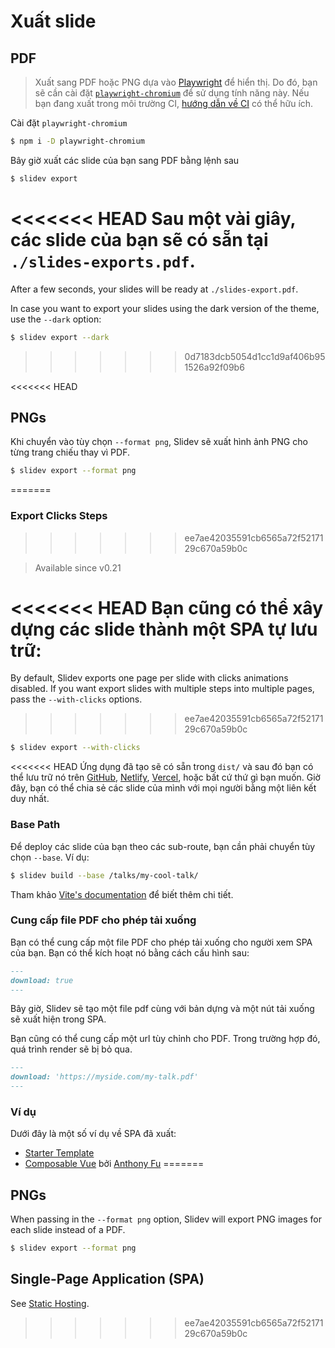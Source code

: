 # Xuất slide

## PDF

> Xuất sang PDF hoặc PNG dựa vào [Playwright](https://playwright.dev) để hiển thị. Do đó, bạn sẽ cần cài đặt [`playwright-chromium`](https://playwright.dev/docs/installation#download-single-browser-binary) để sử dụng tính năng này.
> Nếu bạn đang xuất trong môi trường CI, [hướng dẫn về CI](https://playwright.dev/docs/ci) có thể hữu ích.

Cài đặt `playwright-chromium`

```bash
$ npm i -D playwright-chromium
```

Bây giờ xuất các slide của bạn sang PDF bằng lệnh sau

```bash
$ slidev export
```

<<<<<<< HEAD
Sau một vài giây, các slide của bạn sẽ có sẵn tại `./slides-exports.pdf`.
=======
After a few seconds, your slides will be ready at `./slides-export.pdf`.

In case you want to export your slides using the dark version of the theme, use the `--dark` option:

```bash
$ slidev export --dark
```
>>>>>>> 0d7183dcb5054d1cc1d9af406b951526a92f09b6

<<<<<<< HEAD
## PNGs

Khi chuyển vào tùy chọn `--format png`, Slidev sẽ xuất hình ảnh PNG cho từng trang chiếu thay vì PDF.

```bash
$ slidev export --format png
```
=======
### Export Clicks Steps
>>>>>>> ee7ae42035591cb6565a72f5217129c670a59b0c

> Available since v0.21

<<<<<<< HEAD
Bạn cũng có thể xây dựng các slide thành một SPA tự lưu trữ:
=======
By default, Slidev exports one page per slide with clicks animations disabled. If you want export slides with multiple steps into multiple pages, pass the `--with-clicks` options.
>>>>>>> ee7ae42035591cb6565a72f5217129c670a59b0c

```bash
$ slidev export --with-clicks
```

<<<<<<< HEAD
Ứng dụng đã tạo sẽ có sẵn trong `dist/` và sau đó bạn có thể lưu trữ nó trên [GitHub](https://pages.github.com/), [Netlify](https://netlify.app/), [Vercel](https://vercel.com/), hoặc bất cứ thứ gì bạn muốn. Giờ đây, bạn có thể chia sẻ các slide của mình với mọi người bằng một liên kết duy nhất.

### Base Path

Để deploy các slide của bạn theo các sub-route, bạn cần phải chuyển tùy chọn `--base`. Ví dụ:

```bash
$ slidev build --base /talks/my-cool-talk/
```

Tham khảo [Vite's documentation](https://vitejs.dev/guide/build.html#public-base-path) để biết thêm chi tiết.

### Cung cấp file PDF cho phép tải xuống

Bạn có thể cung cấp một file PDF cho phép tải xuống cho người xem SPA của bạn. Bạn có thể kích hoạt nó bằng cách cấu hình sau:

```md
---
download: true
---
```

Bây giờ, Slidev sẽ tạo một file pdf cùng với bản dựng và một nút tải xuống sẽ xuất hiện trong SPA.

Bạn cũng có thể cung cấp một url tùy chỉnh cho PDF. Trong trường hợp đó, quá trình render sẽ bị bỏ qua.

```md
---
download: 'https://myside.com/my-talk.pdf'
---
```

### Ví dụ

Dưới đây là một số ví dụ về SPA đã xuất:

- [Starter Template](https://sli.dev/demo/starter)
- [Composable Vue](https://talks.antfu.me/2021/composable-vue) bởi [Anthony Fu](https://github.com/antfu)
=======
## PNGs

When passing in the `--format png` option, Slidev will export PNG images for each slide instead of a PDF.

```bash
$ slidev export --format png
```

## Single-Page Application (SPA)

See [Static Hosting](/guide/hosting).
>>>>>>> ee7ae42035591cb6565a72f5217129c670a59b0c
